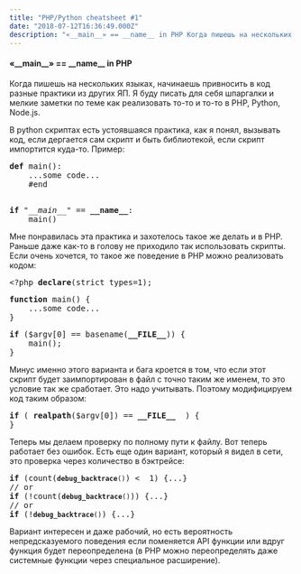 ```yaml
---
title: "PHP/Python cheatsheet #1"
date: "2018-07-12T16:36:49.000Z"
description: "«__main__» == __name__ in PHP Когда пишешь на нескольких языках, начинаешь привносить в код разные практики из других ЯП. Я буду"
---
```


<h4>&#171;__main__&#187; == __name__ in PHP</h4>
<p>Когда пишешь на нескольких языках, начинаешь привносить в код разные практики из других ЯП. Я буду писать для себя шпаргалки и мелкие заметки по теме как реализовать то-то и то-то в PHP, Python, Node.js.</p>
<p>В python скриптах есть устоявшаяся практика, как я понял, вызывать код, если дергается сам скрипт и быть библиотекой, если скрипт импортится куда-то. Пример:</p>
<pre><strong>def</strong> main():<br>    ...some code...<br>    #end<br><br></pre>
<pre><strong>if</strong> "<em>__main__</em>" == <strong>__name__</strong>:<br>    main()</pre>
<p>Мне понравилась эта практика и захотелось такое же делать и в PHP. Раньше даже как-то в голову не приходило так использовать скрипты. Если очень хочется, то такое же поведение в PHP можно реализовать кодом:</p>
<pre>&lt;?php <strong>declare</strong>(strict_types=1);</pre>
<pre><strong>function</strong> main() {<br>    ...some code...<br>}</pre>
<pre><strong>if</strong> ($argv[0] == basename(<strong>__FILE__</strong>)) {<br>    main();<br>}</pre>
<p>Минус именно этого варианта и бага кроется в том, что если этот скрипт будет заимпортирован в файл с точно таким же именем, то это условие так же сработает. Это надо учитывать. Поэтому модифицируем код таким образом:</p>
<pre><strong>if</strong> ( <strong>realpath</strong>($argv[0]) == <strong>__FILE__</strong>  ) {<br>}</pre>
<p>Теперь мы делаем проверку по полному пути к файлу. Вот теперь работает без ошибок. Есть еще один вариант, который я видел в сети, это проверка через количество в бэктрейсе:</p>
<pre><strong>if</strong> (count(<code><strong>debug_backtrace</strong>()</code>) &lt;  1) {...}<br>// or<br><strong>if</strong> (!count(<code><strong>debug_backtrace</strong>()</code>)) {...}<br>// or<br><strong>if</strong> (!<code><strong>debug_backtrace</strong>()</code>) {...}</pre>
<p>Вариант интересен и даже рабочий, но есть вероятность непредсказуемого поведения если поменяется API функции или вдруг функция будет переопределена (в PHP можно переопределять даже системные функции через специальное расширение).</p>


